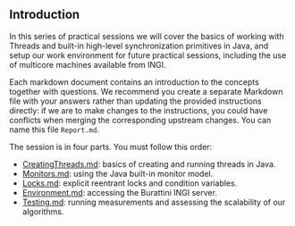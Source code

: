 ## Introduction

In this series of practical sessions we will cover the basics of working with Threads and built-in high-level synchronization primitives in Java, and setup our work environment for future practical sessions, including the use of multicore machines available from INGI.

Each markdown document contains an introduction to the concepts together with questions.
We recommend you create a separate Markdown file with your answers rather than updating the provided instructions directly: if we are to make changes to the instructions, you could have conflicts when merging the corresponding upstream changes.
You can name this file `Report.md`.

The session is in four parts.
You must follow this order:
- [CreatingThreads.md](CreatingThreads.md): basics of creating and running threads in Java.
- [Monitors.md](Monitors.md): using the Java built-in monitor model.
- [Locks.md](Locks.md): explicit reentrant locks and condition variables.
- [Environment.md](Environment.md): accessing the Burattini INGI server.
- [Testing.md](Testing.md): running measurements and assessing the scalability of our algorithms.
